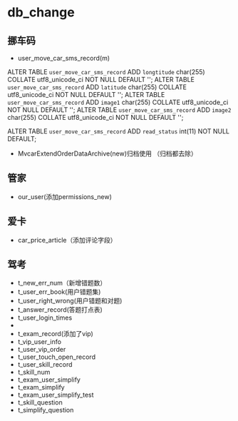 # db_change
## 挪车码
- user_move_car_sms_record(m)

ALTER TABLE `user_move_car_sms_record` ADD `longtitude` char(255) COLLATE utf8_unicode_ci NOT NULL DEFAULT '';
ALTER TABLE `user_move_car_sms_record` ADD `latitude` char(255) COLLATE utf8_unicode_ci NOT NULL DEFAULT '';
ALTER TABLE `user_move_car_sms_record` ADD `image1` char(255) COLLATE utf8_unicode_ci NOT NULL DEFAULT '';
ALTER TABLE `user_move_car_sms_record` ADD `image2` char(255) COLLATE utf8_unicode_ci NOT NULL DEFAULT '';

ALTER TABLE `user_move_car_sms_record` ADD `read_status`  int(11) NOT NULL DEFAULT;



- MvcarExtendOrderDataArchive(new)归档使用  （归档都去除）


## 管家
- our_user(添加permissions_new)


## 爱卡
- car_price_article（添加评论字段）


## 驾考
- t_new_err_num（新增错题数）
- t_user_err_book(用户错题集)
- t_user_right_wrong(用户错题和对题)
- t_answer_record(答题打点表)
- t_user_login_times
- 
- t_exam_record(添加了vip)
- t_vip_user_info
- t_user_vip_order
- t_user_touch_open_record
- t_user_skill_record
- t_skill_num
- t_exam_user_simplify
- t_exam_simplify
- t_exam_user_simplify_test
- t_skill_question
- t_simplify_question

